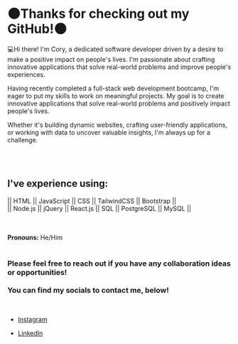 # 🌑Thanks for checking out my GitHub!🌑

<p>
        💻Hi there! I'm Cory, a dedicated software developer driven by a desire to make a positive impact on people's lives. I'm passionate about crafting innovative applications that solve real-world problems and improve people's experiences.

Having recently completed a full-stack web development bootcamp, I'm eager to put my skills to work on meaningful projects. My goal is to create innovative applications that solve real-world problems and positively impact people's lives.

Whether it's building dynamic websites, crafting user-friendly applications, or working with data to uncover valuable insights, I'm always up for a challenge.
</p>

 <br> <br>

## I've experience using:
 
|| HTML || JavaScript || CSS || TailwindCSS || Bootstrap || <br>
|| Node.js || jQuery || React.js || SQL || PostgreSQL || MySQL ||

 <br> <br>
**Pronouns:** He/Him ‍
 <br> <br>
 <h3> Please feel free to reach out if you have any collaboration ideas or opportunities!
         <br><br>You can find my socials to contact me, below!</h3>
 <br>

* [Instagram](https://www.instagram.com/corykaii/)

* [LinkedIn](https://www.linkedin.com/in/cory-burton-35b6a62ab/)
<br><br>
